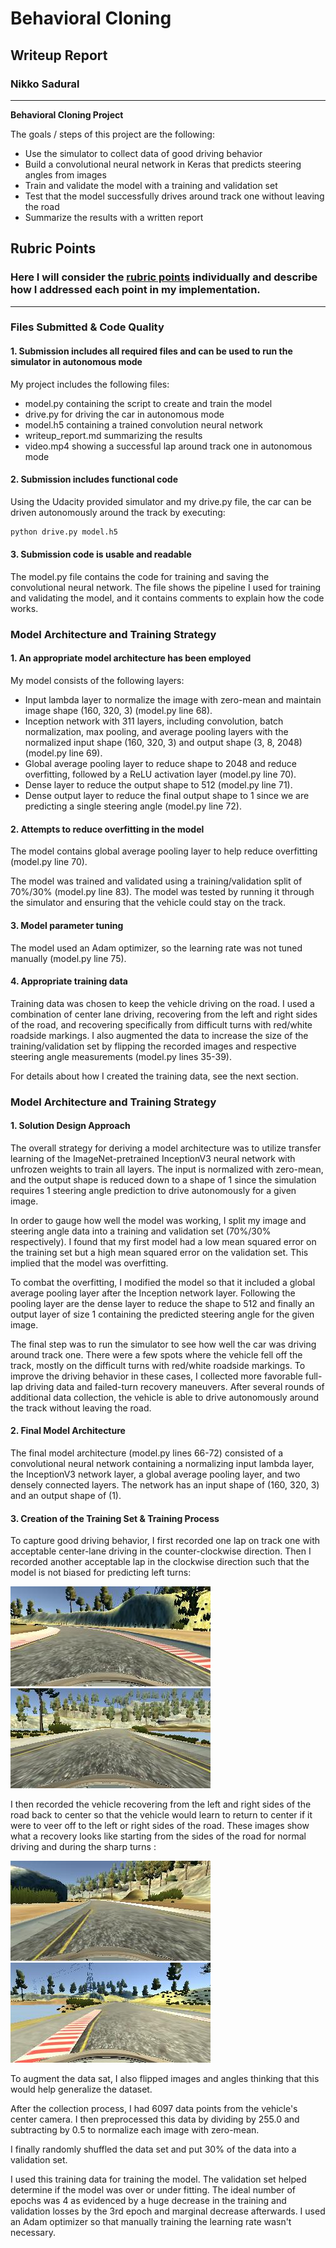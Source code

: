 # **Behavioral Cloning** 

## Writeup Report

### Nikko Sadural

---

**Behavioral Cloning Project**

The goals / steps of this project are the following:
* Use the simulator to collect data of good driving behavior
* Build a convolutional neural network in Keras that predicts steering angles from images
* Train and validate the model with a training and validation set
* Test that the model successfully drives around track one without leaving the road
* Summarize the results with a written report


[//]: # (Image References)

[image1]: ./report_images/center_ccw.jpg "CCW Lap Image"
[image2]: ./report_images/center_cw.jpg "CW Lap Image"
[image3]: ./report_images/left_recover.jpg "Recovery Image"
[image4]: ./report_images/turn_recover.jpg "Turn Recovery Image"

## Rubric Points
### Here I will consider the [rubric points](https://review.udacity.com/#!/rubrics/432/view) individually and describe how I addressed each point in my implementation.  

---
### Files Submitted & Code Quality

#### 1. Submission includes all required files and can be used to run the simulator in autonomous mode

My project includes the following files:
* model.py containing the script to create and train the model
* drive.py for driving the car in autonomous mode
* model.h5 containing a trained convolution neural network 
* writeup_report.md summarizing the results
* video.mp4 showing a successful lap around track one in autonomous mode

#### 2. Submission includes functional code
Using the Udacity provided simulator and my drive.py file, the car can be driven autonomously around the track by executing:
```sh
python drive.py model.h5
```

#### 3. Submission code is usable and readable

The model.py file contains the code for training and saving the convolutional neural network. The file shows the pipeline I used for training and validating the model, and it contains comments to explain how the code works.

### Model Architecture and Training Strategy

#### 1. An appropriate model architecture has been employed

My model consists of the following layers:

* Input lambda layer to normalize the image with zero-mean and maintain image shape (160, 320, 3) (model.py line 68).
* Inception network with 311 layers, including convolution, batch normalization, max pooling, and average pooling layers with the normalized input shape (160, 320, 3) and output shape (3, 8, 2048) (model.py line 69).
* Global average pooling layer to reduce shape to 2048 and reduce overfitting, followed by a ReLU activation layer (model.py line 70).
* Dense layer to reduce the output shape to 512 (model.py line 71).
* Dense output layer to reduce the final output shape to 1 since we are predicting a single steering angle (model.py line 72).

#### 2. Attempts to reduce overfitting in the model

The model contains global average pooling layer to help reduce overfitting (model.py line 70).

The model was trained and validated using a training/validation split of 70%/30% (model.py line 83). The model was tested by running it through the simulator and ensuring that the vehicle could stay on the track.

#### 3. Model parameter tuning

The model used an Adam optimizer, so the learning rate was not tuned manually (model.py line 75).

#### 4. Appropriate training data

Training data was chosen to keep the vehicle driving on the road. I used a combination of center lane driving, recovering from the left and right sides of the road, and recovering specifically from difficult turns with red/white roadside markings. I also augmented the data to increase the size of the training/validation set by flipping the recorded images and respective steering angle measurements (model.py lines 35-39).

For details about how I created the training data, see the next section. 

### Model Architecture and Training Strategy

#### 1. Solution Design Approach

The overall strategy for deriving a model architecture was to utilize transfer learning of the ImageNet-pretrained InceptionV3 neural network with unfrozen weights to train all layers. The input is normalized with zero-mean, and the output shape is reduced down to a shape of 1 since the simulation requires 1 steering angle prediction to drive autonomously for a given image.

In order to gauge how well the model was working, I split my image and steering angle data into a training and validation set (70%/30% respectively). I found that my first model had a low mean squared error on the training set but a high mean squared error on the validation set. This implied that the model was overfitting. 

To combat the overfitting, I modified the model so that it included a global average pooling layer after the Inception network layer. Following the pooling layer are the dense layer to reduce the shape to 512 and finally an output layer of size 1 containing the predicted steering angle for the given image.

The final step was to run the simulator to see how well the car was driving around track one. There were a few spots where the vehicle fell off the track, mostly on the difficult turns with red/white roadside markings. To improve the driving behavior in these cases, I collected more favorable full-lap driving data and failed-turn recovery maneuvers. After several rounds of additional data collection, the vehicle is able to drive autonomously around the track without leaving the road.

#### 2. Final Model Architecture

The final model architecture (model.py lines 66-72) consisted of a convolutional neural network containing a normalizing input lambda layer, the InceptionV3 network layer, a global average pooling layer, and two densely connected layers. The network has an input shape of (160, 320, 3) and an output shape of (1).

#### 3. Creation of the Training Set & Training Process

To capture good driving behavior, I first recorded one lap on track one with acceptable center-lane driving in the counter-clockwise direction. Then I recorded another acceptable lap in the clockwise direction such that the model is not biased for predicting left turns:

![alt text][image1]
![alt text][image2]

I then recorded the vehicle recovering from the left and right sides of the road back to center so that the vehicle would learn to return to center if it were to veer off to the left or right sides of the road. These images show what a recovery looks like starting from the sides of the road for normal driving and during the sharp turns :

![alt text][image3]
![alt text][image4]

To augment the data sat, I also flipped images and angles thinking that this would help generalize the dataset.

After the collection process, I had 6097 data points from the vehicle's center camera. I then preprocessed this data by dividing by 255.0 and subtracting by 0.5 to normalize each image with zero-mean.

I finally randomly shuffled the data set and put 30% of the data into a validation set. 

I used this training data for training the model. The validation set helped determine if the model was over or under fitting. The ideal number of epochs was 4 as evidenced by a huge decrease in the training and validation losses by the 3rd epoch and marginal decrease afterwards. I used an Adam optimizer so that manually training the learning rate wasn't necessary.
